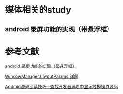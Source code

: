 # 媒体相关的study

## android 录屏功能的实现（带悬浮框）


# 参考文献

[android 录屏功能的实现（带悬浮框）](https://blog.csdn.net/u011897782/article/details/82775077)

[WindowManager.LayoutParams 详解](https://blog.csdn.net/zhangbijun1230/article/details/80140946)

[Android源码阅读技巧--查找开发者选项中显示触摸操作源码](https://www.cnblogs.com/songsongman/p/11504744.html)